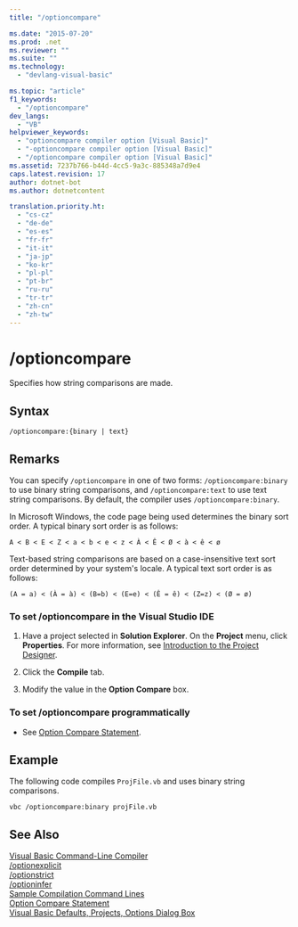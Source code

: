 ```yaml
---
title: "/optioncompare"

ms.date: "2015-07-20"
ms.prod: .net
ms.reviewer: ""
ms.suite: ""
ms.technology: 
  - "devlang-visual-basic"

ms.topic: "article"
f1_keywords: 
  - "/optioncompare"
dev_langs: 
  - "VB"
helpviewer_keywords: 
  - "optioncompare compiler option [Visual Basic]"
  - "-optioncompare compiler option [Visual Basic]"
  - "/optioncompare compiler option [Visual Basic]"
ms.assetid: 7237b766-b44d-4cc5-9a3c-885348a7d9e4
caps.latest.revision: 17
author: dotnet-bot
ms.author: dotnetcontent

translation.priority.ht: 
  - "cs-cz"
  - "de-de"
  - "es-es"
  - "fr-fr"
  - "it-it"
  - "ja-jp"
  - "ko-kr"
  - "pl-pl"
  - "pt-br"
  - "ru-ru"
  - "tr-tr"
  - "zh-cn"
  - "zh-tw"
---
```

# /optioncompare
Specifies how string comparisons are made.  
  
## Syntax  
  
```  
/optioncompare:{binary | text}  
```  
  
## Remarks  
 You can specify `/optioncompare` in one of two forms: `/optioncompare:binary` to use binary string comparisons, and `/optioncompare:text` to use text string comparisons. By default, the compiler uses `/optioncompare:binary`.  
  
 In Microsoft Windows, the code page being used determines the binary sort order. A typical binary sort order is as follows:  
  
 `A < B < E < Z < a < b < e < z < À < Ê < Ø < à < ê < ø`  
  
 Text-based string comparisons are based on a case-insensitive text sort order determined by your system's locale. A typical text sort order is as follows:  
  
 `(A = a) < (À = à) < (B=b) < (E=e) < (Ê = ê) < (Z=z) < (Ø = ø)`  
  
### To set /optioncompare in the Visual Studio IDE  
  
1.  Have a project selected in **Solution Explorer**. On the **Project** menu, click **Properties**. For more information, see [Introduction to the Project Designer](http://msdn.microsoft.com/en-us/898dd854-c98d-430c-ba1b-a913ce3c73d7).  
  
2.  Click the **Compile** tab.  
  
3.  Modify the value in the **Option Compare** box.  
  
### To set /optioncompare programmatically  
  
-   See [Option Compare Statement](../../../visual-basic/language-reference/statements/option-compare-statement.md).  
  
## Example  
 The following code compiles `ProjFile.vb` and uses binary string comparisons.  
  
```  
vbc /optioncompare:binary projFile.vb  
```  
  
## See Also  
 [Visual Basic Command-Line Compiler](../../../visual-basic/reference/command-line-compiler/index.md)   
 [/optionexplicit](../../../visual-basic/reference/command-line-compiler/optionexplicit.md)   
 [/optionstrict](../../../visual-basic/reference/command-line-compiler/optionstrict.md)   
 [/optioninfer](../../../visual-basic/reference/command-line-compiler/optioninfer.md)   
 [Sample Compilation Command Lines](../../../visual-basic/reference/command-line-compiler/sample-compilation-command-lines.md)   
 [Option Compare Statement](../../../visual-basic/language-reference/statements/option-compare-statement.md)   
 [Visual Basic Defaults, Projects, Options Dialog Box](/visualstudio/ide/reference/visual-basic-defaults-projects-options-dialog-box)

